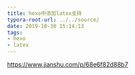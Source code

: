 ```yaml
---
title: hexo中添加latex支持
typora-root-url: ../../source/
date: 2019-10-30 15:14:13
tags:
- hexo
- latex
---
```


https://www.jianshu.com/p/68e6f82d88b7